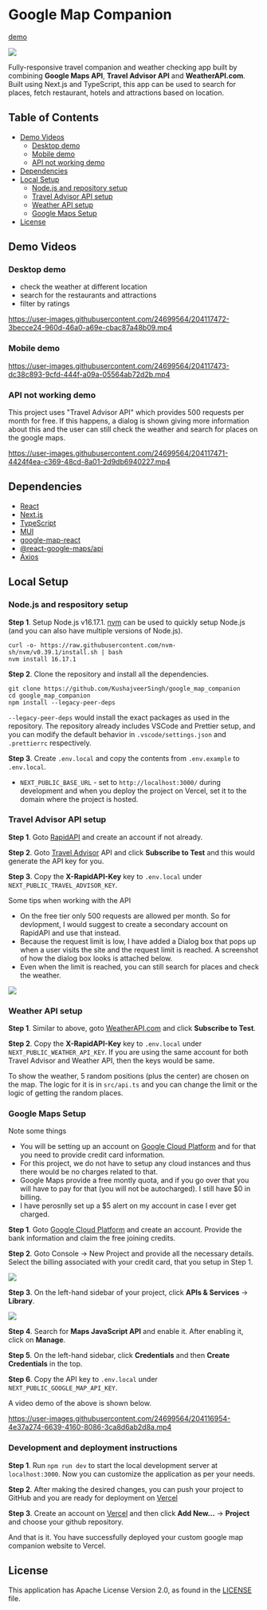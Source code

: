 # Google Map Companion
[demo](https://kushaj-google-map.vercel.app/)

![](assets/demo_image.png)

Fully-responsive travel companion and weather checking app built by combining **Google Maps API**, **Travel Advisor API** and **WeatherAPI.com**. Built using Next.js and TypeScript, this app can be used to search for places, fetch restaurant, hotels and attractions based on location.

## Table of Contents
- [Demo Videos](#demo-videos)
    - [Desktop demo](#desktop-demo)
    - [Mobile demo](#mobile-demo)
    - [API not working demo](#api-not-working-demo)
- [Dependencies](#dependencies)
- [Local Setup](#local-setup)
    - [Node.js and repository setup](#nodejs-and-respository-setup)
    - [Travel Advisor API setup](#travel-advisor-api-setup)
    - [Weather API setup](#weather-api-setup)
    - [Google Maps Setup](#google-maps-setup)
- [License](#license)

## Demo Videos

### Desktop demo
- check the weather at different location
- search for the restaurants and attractions
- filter by ratings

https://user-images.githubusercontent.com/24699564/204117472-3becce24-960d-46a0-a69e-cbac87a48b09.mp4

### Mobile demo

https://user-images.githubusercontent.com/24699564/204117473-dc38c893-9cfd-444f-a09a-05564ab72d2b.mp4

### API not working demo
This project uses "Travel Advisor API" which provides 500 requests per month for free. If this happens, a dialog is shown giving more information about this and the user can still check the weather and search for places on the google maps.

https://user-images.githubusercontent.com/24699564/204117471-4424f4ea-c369-48cd-8a01-2d9db6940227.mp4

## Dependencies
- [React](https://reactjs.org/)
- [Next.js](https://nextjs.org/)
- [TypeScript](https://www.typescriptlang.org/)
- [MUI](https://mui.com/)
- [google-map-react](https://github.com/google-map-react/google-map-react)
- [@react-google-maps/api](https://react-google-maps-api-docs.netlify.app/)
- [Axios](https://axios-http.com/docs/intro)

## Local Setup

### Node.js and respository setup
**Step 1**. Setup Node.js v16.17.1. [nvm](https://github.com/nvm-sh/nvm) can be used to quickly setup Node.js (and you can also have multiple versions of Node.js).
```
curl -o- https://raw.githubusercontent.com/nvm-sh/nvm/v0.39.1/install.sh | bash
nvm install 16.17.1
```

**Step 2**. Clone the repository and install all the dependencies.
```
git clone https://github.com/KushajveerSingh/google_map_companion
cd google_map_companion
npm install --legacy-peer-deps
```

`--legacy-peer-deps` would install the exact packages as used in the repository. The repository already includes VSCode and Prettier setup, and you can modify the default behavior in `.vscode/settings.json` and `.prettierrc` respectively.

**Step 3**. Create `.env.local` and copy the contents from `.env.example` to `.env.local`.
- `NEXT_PUBLIC_BASE_URL` - set to `http://localhost:3000/` during development and when you deploy the project on Vercel, set it to the domain where the project is hosted.

### Travel Advisor API setup
**Step 1**. Goto [RapidAPI](https://rapidapi.com/hub) and create an account if not already.

**Step 2**. Goto [Travel Advisor](https://rapidapi.com/apidojo/api/travel-advisor) API and click **Subscribe to Test** and this would generate the API key for you.

**Step 3**. Copy the **X-RapidAPI-Key** key to `.env.local` under `NEXT_PUBLIC_TRAVEL_ADVISOR_KEY`.

Some tips when working with the API
- On the free tier only 500 requests are allowed per month. So for devlopment, I would suggest to create a secondary account on RapidAPI and use that instead.
- Because the request limit is low, I have added a Dialog box that pops up when a user visits the site and the request limit is reached. A screenshot of how the dialog box looks is attached below.
- Even when the limit is reached, you can still search for places and check the weather.

![](assets/travel_advisor_limit.png)

### Weather API setup

**Step 1**. Similar to above, goto [WeatherAPI.com](https://rapidapi.com/weatherapi/api/weatherapi-com) and click **Subscribe to Test**.

**Step 2**. Copy the **X-RapidAPI-Key** key to `.env.local` under `NEXT_PUBLIC_WEATHER_API_KEY`. If you are using the same account for both Travel Advisor and Weather API, then the keys would be same.

To show the weather, 5 random positions (plus the center) are chosen on the map. The logic for it is in `src/api.ts` and you can change the limit or the logic of getting the random places.

### Google Maps Setup

Note some things
- You will be setting up an account on [Google Cloud Platform](https://cloud.google.com/) and for that you need to provide credit card information.
- For this project, we do not have to setup any cloud instances and thus there would be no charges related to that.
- Google Maps provide a free montly quota, and if you go over that you will have to pay for that (you will not be autocharged). I still have $0 in billing.
- I have perosnlly set up a $5 alert on my account in case I ever get charged.

**Step 1**. Goto [Google Cloud Platform](https://cloud.google.com/) and create an account. Provide the bank information and claim the free joining credits.

**Step 2**. Goto Console -> New Project and provide all the necessary details. Select the billing associated with your credit card, that you setup in Step 1.

![](assets/google_cloud_new_project.png)

**Step 3**. On the left-hand sidebar of your project, click **APIs & Services** -> **Library**.

![](assets/google_cloud_library.png)

**Step 4**. Search for **Maps JavaScript API** and enable it. After enabling it, click on **Manage**.

**Step 5**. On the left-hand sidebar, click **Credentials** and then **Create Credentials** in the top.

**Step 6**. Copy the API key to `.env.local` under `NEXT_PUBLIC_GOOGLE_MAP_API_KEY`.

A video demo of the above is shown below.

https://user-images.githubusercontent.com/24699564/204116954-4e37a274-6639-4160-8086-3ca8d6ab2d8a.mp4

### Development and deployment instructions
**Step 1**. Run `npm run dev` to start the local development server at `localhost:3000`. Now you can customize the application as per your needs.

**Step 2**. After making the desired changes, you can push your project to GitHub and you are ready for deployment on [Vercel](https://vercel.com/)

**Step 3**. Create an account on [Vercel](https://vercel.com/) and then click **Add New...** -> **Project** and choose your github repository.

And that is it. You have successfully deployed your custom google map companion website to Vercel.

## License
This application has Apache License Version 2.0, as found in the [LICENSE](./LICENSE) file.
